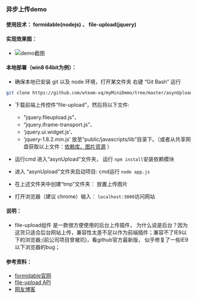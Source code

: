 ### 异步上传demo

#### 使用技术： formidable(nodejs) 、 file-upload(jquery)

#### 实现效果图：
* ![demo截图](http://s1.postimg.org/pegzuko0r/image.jpg)


#### 本地部署（win8 64bit为例）：

* 确保本地已安装 git 以及 node 环境，打开某文件夹 右键 “Git Bash” 运行
```Bash
git clone https://github.com/wteam-xq/myMiniDemo/tree/master/asynUpload
```

* 下载前端上传控件“file-upload”，然后将以下文件:
  * "jquery.fileupload.js"、
  * “jquery.iframe-transport.js”、
  * ‘jquery.ui.widget.js’、
  * ‘jquery-1.8.2.min.js’
放至“public/javascripts/lib”目录下。（或者从共享网盘获取以上文件：[依赖库、图片资源](http://pan.baidu.com/s/1kTKeL6Z) ） 

* 运行cmd 进入“asynUpload”文件夹， 运行 `npm install`安装依赖模块
* 进入 “asynUpload”文件夹启动项目: cmd运行 `node app.js` 
* 在上述文件夹中创建“tmp”文件夹： 放置上传图片
* 打开浏览器（建议 chrome）输入： `localhost:3000`访问网站

#### 说明： 
* file-upload组件 是一款很方便使用的后台上传插件， 为什么说是后台？因为这货只适合后台网站上传，兼容性太差不足以作为前端插件；兼容不了IE9以下的浏览器;(前公司项目曾被坑)，看github官方最新版， 似乎修复了一些IE9以下浏览器的bug；

#### 参考资料：
* [formidable官网](https://www.npmjs.com/package/formidable)
* [file-upload API](https://github.com/blueimp/jQuery-File-Upload/wiki/API)
* [网友博客](http://blog.csdn.net/XGGIS/article/details/19970165)
